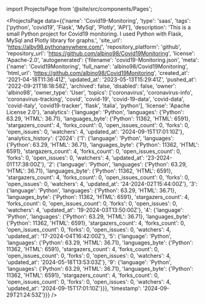 
import ProjectsPage from '@site/src/components/Pages';

<ProjectsPage
    data={{'name': 'Covid19-Monitoring', 'type': 'saas', 'tags': ['python', 'covid19', 'Flask', 'MySql', 'Plotly', 'API'], 'description': 'This is a small Python project for Covid19 monitoring. I used Python with Flask, MySql and Plotly library for graphs.', 'site_url': 'https://alby98.pythonanywhere.com/', 'repository_platform': 'github', 'repository_url': 'https://github.com/albino98/Covid19Monitoring', 'license': 'Apache-2.0', 'autogenerated': {'filename': 'covid19-Monitoring.json', 'meta': {'name': 'Covid19Monitoring', 'full_name': 'albino98/Covid19Monitoring', 'html_url': 'https://github.com/albino98/Covid19Monitoring', 'created_at': '2021-04-18T11:36:41Z', 'updated_at': '2023-05-13T15:29:41Z', 'pushed_at': '2022-09-21T18:18:58Z', 'archived': false, 'disabled': false, 'owner': 'albino98', 'owner_type': 'User', 'topics': ['coronavirus', 'coronavirus-info', 'coronavirus-tracking', 'covid', 'covid-19', 'covid-19-data', 'covid-data', 'covid-italy', 'covid19-tracker', 'flask', 'italia', 'python'], 'license': 'Apache License 2.0'}, 'analytics': {'language': 'Python', 'languages': {'Python': 63.29, 'HTML': 36.71}, 'languages_byte': {'Python': 11362, 'HTML': 6591}, 'stargazers_count': 4, 'forks_count': 0, 'open_issues_count': 0, 'forks': 0, 'open_issues': 0, 'watchers': 4, 'updated_at': '2024-09-15T17:01:10Z'}, 'analytics_history': {'2024': {'1': {'language': 'Python', 'languages': {'Python': 63.29, 'HTML': 36.71}, 'languages_byte': {'Python': 11362, 'HTML': 6591}, 'stargazers_count': 4, 'forks_count': 0, 'open_issues_count': 0, 'forks': 0, 'open_issues': 0, 'watchers': 4, 'updated_at': '23-2024-01T17:38:00Z'}, '2': {'language': 'Python', 'languages': {'Python': 63.29, 'HTML': 36.71}, 'languages_byte': {'Python': 11362, 'HTML': 6591}, 'stargazers_count': 4, 'forks_count': 0, 'open_issues_count': 0, 'forks': 0, 'open_issues': 0, 'watchers': 4, 'updated_at': '24-2024-02T15:44:00Z'}, '3': {'language': 'Python', 'languages': {'Python': 63.29, 'HTML': 36.71}, 'languages_byte': {'Python': 11362, 'HTML': 6591}, 'stargazers_count': 4, 'forks_count': 0, 'open_issues_count': 0, 'forks': 0, 'open_issues': 0, 'watchers': 4, 'updated_at': '19-2024-03T13:50:00Z'}, '4': {'language': 'Python', 'languages': {'Python': 63.29, 'HTML': 36.71}, 'languages_byte': {'Python': 11362, 'HTML': 6591}, 'stargazers_count': 4, 'forks_count': 0, 'open_issues_count': 0, 'forks': 0, 'open_issues': 0, 'watchers': 4, 'updated_at': '17-2024-04T16:42:00Z'}, '5': {'language': 'Python', 'languages': {'Python': 63.29, 'HTML': 36.71}, 'languages_byte': {'Python': 11362, 'HTML': 6591}, 'stargazers_count': 4, 'forks_count': 0, 'open_issues_count': 0, 'forks': 0, 'open_issues': 0, 'watchers': 4, 'updated_at': '2024-05-18T13:53:03Z'}, '9': {'language': 'Python', 'languages': {'Python': 63.29, 'HTML': 36.71}, 'languages_byte': {'Python': 11362, 'HTML': 6591}, 'stargazers_count': 4, 'forks_count': 0, 'open_issues_count': 0, 'forks': 0, 'open_issues': 0, 'watchers': 4, 'updated_at': '2024-09-15T17:01:10Z'}}}, 'timestamp': '2024-09-29T21:24:53Z'}}}
/>
